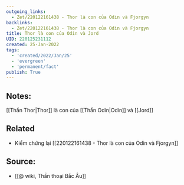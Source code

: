 ```yaml
---
outgoing_links:
  - Zet/220122161438 - Thor là con của Odin và Fjorgyn
backlinks:
  - Zet/220122161438 - Thor là con của Odin và Fjorgyn
title: Thor là con của Odin và Jord
UID: 220125231112
created: 25-Jan-2022
tags:
  - 'created/2022/Jan/25'
  - 'evergreen'
  - 'permanent/fact'
publish: True
---
```

## Notes:
[[Thần Thor|Thor]] là con của [[Thần Odin|Odin]] và [[Jord]]

## Related
- Kiểm chứng lại [[220122161438 - Thor là con của Odin và Fjorgyn]]
## Source:
- [[@ wiki, Thần thoại Bắc Âu]]


